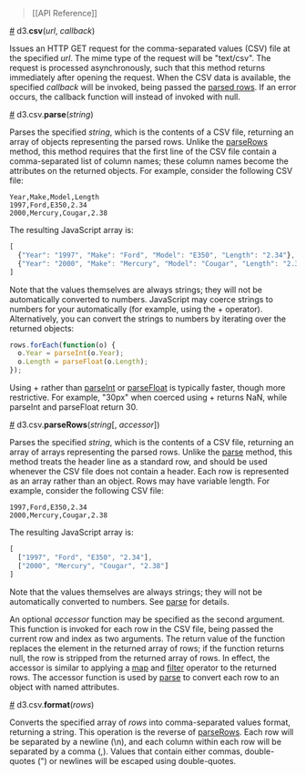 > [[API Reference]]

<a name="csv" href="CSV#wiki-csv">#</a> d3.<b>csv</b>(<i>url</i>, <i>callback</i>)

Issues an HTTP GET request for the comma-separated values (CSV) file at the specified *url*. The mime type of the request will be "text/csv". The request is processed asynchronously, such that this method returns immediately after opening the request. When the CSV data is available, the specified *callback* will be invoked, being passed the [parsed rows](CSV#wiki-parse). If an error occurs, the callback function will instead of invoked with null.

<a name="parse" href="CSV#wiki-parse">#</a> d3.csv.<b>parse</b>(<i>string</i>)

Parses the specified *string*, which is the contents of a CSV file, returning an array of objects representing the parsed rows. Unlike the [parseRows](CSV#wiki-parseRows) method, this method requires that the first line of the CSV file contain a comma-separated list of column names; these column names become the attributes on the returned objects. For example, consider the following CSV file:

```
Year,Make,Model,Length
1997,Ford,E350,2.34
2000,Mercury,Cougar,2.38
```

The resulting JavaScript array is:

```javascript
[
  {"Year": "1997", "Make": "Ford", "Model": "E350", "Length": "2.34"},
  {"Year": "2000", "Make": "Mercury", "Model": "Cougar", "Length": "2.38"}
]
```

Note that the values themselves are always strings; they will not be automatically converted to numbers. JavaScript may coerce strings to numbers for your automatically (for example, using the + operator). Alternatively, you can convert the strings to numbers by iterating over the returned objects:

```javascript
rows.forEach(function(o) {
  o.Year = parseInt(o.Year);
  o.Length = parseFloat(o.Length);
});
```

Using + rather than [parseInt](https://developer.mozilla.org/en/JavaScript/Reference/Global_Objects/parseInt) or [parseFloat](https://developer.mozilla.org/en/JavaScript/Reference/Global_Objects/parseFloat) is typically faster, though more restrictive. For example, "30px" when coerced using + returns NaN, while parseInt and parseFloat return 30.

<a name="parseRows" href="CSV#wiki-parseRows">#</a> d3.csv.<b>parseRows</b>(<i>string</i>[, <i>accessor</i>])

Parses the specified *string*, which is the contents of a CSV file, returning an array of arrays representing the parsed rows. Unlike the [parse](CSV#wiki-parse) method, this method treats the header line as a standard row, and should be used whenever the CSV file does not contain a header. Each row is represented as an array rather than an object. Rows may have variable length. For example, consider the following CSV file:

```
1997,Ford,E350,2.34
2000,Mercury,Cougar,2.38
```

The resulting JavaScript array is:

```javascript
[
  ["1997", "Ford", "E350", "2.34"],
  ["2000", "Mercury", "Cougar", "2.38"]
]
```

Note that the values themselves are always strings; they will not be automatically converted to numbers. See [parse](CSV#wiki-parse) for details.

An optional *accessor* function may be specified as the second argument. This function is invoked for each row in the CSV file, being passed the current row and index as two arguments. The return value of the function replaces the element in the returned array of rows; if the function returns null, the row is stripped from the returned array of rows. In effect, the accessor is similar to applying a [map](https://developer.mozilla.org/en/JavaScript/Reference/Global_Objects/Array/map) and [filter](https://developer.mozilla.org/en/JavaScript/Reference/Global_Objects/Array/filter) operator to the returned rows. The accessor function is used by [parse](CSV#wiki-parse) to convert each row to an object with named attributes.

<a name="format" href="CSV#wiki-format">#</a> d3.csv.<b>format</b>(<i>rows</i>)

Converts the specified array of *rows* into comma-separated values format, returning a string. This operation is the reverse of [parseRows](CSV#wiki-parseRows). Each row will be separated by a newline (\n), and each column within each row will be separated by a comma (,). Values that contain either commas, double-quotes (") or newlines will be escaped using double-quotes.